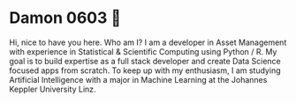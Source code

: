 #  Damon 0603 🐳

Hi, nice to have you here. Who am I? I am a developer in Asset Management with experience in Statistical & Scientific Computing using Python / R. My goal is to build expertise as a full stack developer and create Data Science focused apps from scratch. To keep up with my enthusiasm, I am studying Artificial Intelligence with a major in Machine Learning at the Johannes Keppler University Linz.

<!--
**Damon0603/Damon0603** is a ✨ _special_ ✨ repository because its `README.md` (this file) appears on your GitHub profile.

Here are some ideas to get you started:

- 🔭 I’m currently working on ...
- 🌱 I’m currently learning ...
- 👯 I’m looking to collaborate on ...
- 🤔 I’m looking for help with ...
- 💬 Ask me about ...
- 📫 How to reach me: ...
- 😄 Pronouns: ...
- ⚡ Fun fact: ...
-->
